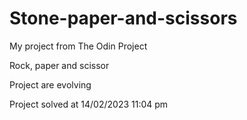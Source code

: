# Stone-paper-and-scissors

My project from The Odin Project

Rock, paper and scissor

Project are evolving

Project solved at 14/02/2023 11:04 pm
